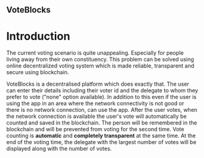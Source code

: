 ## VoteBlocks 

# **Introduction**

The current voting scenario is quite unappealing. Especially for people living away from their own constituency. This problem can be solved using online decentralized voting system which is made reliable, transparent and secure using blockchain.

VoteBlocks is a decentralised platform which does exactly that. The user can enter their details including their voter id and the delegate to whom they prefer to vote ("none" option available). In addition to this even if the user is using the app in an area where the network connectivity is not good or there is no network connection, can use the app. After the user votes, when the network connection is available the user's vote will automatically be counted and saved in the blockchain. The person will be remembered in the blockchain and will be prevented from voting for the second time. Vote counting is **automatic** and **completely transparent** at the same time. At the end of the voting time, the delegate with the largest number of votes will be displayed along with the number of votes.

